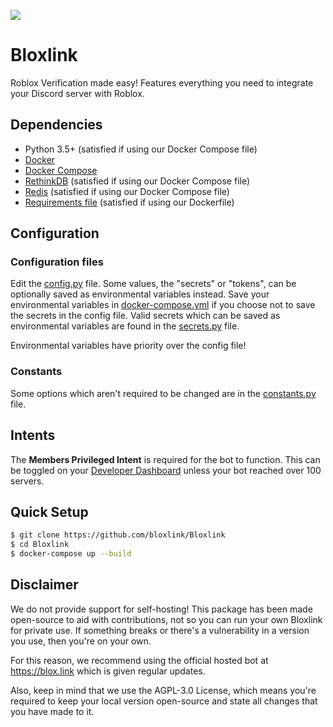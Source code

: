 ![](https://doy2mn9upadnk.cloudfront.net/uploads/default/original/4X/c/c/4/cc4cee99ac8c293cad375f3b0471479ce0cc679c.png)

# Bloxlink
Roblox Verification made easy! Features everything you need to integrate your Discord server with Roblox.

## Dependencies
  - Python 3.5+ (satisfied if using our Docker Compose file)
  - [Docker](https://www.docker.com/)
  - [Docker Compose](https://docs.docker.com/compose/)
  - [RethinkDB](https://rethinkdb.com/docs/security/) (satisfied if using our Docker Compose file)
  - [Redis](https://redis.io) (satisfied if using our Docker Compose file)
  - [Requirements file](https://github.com/bloxlink/Bloxlink/blob/master/requirements.txt) (satisfied if using our Dockerfile)

## Configuration
  ### Configuration files
  Edit the [config.py](https://github.com/bloxlink/Bloxlink/blob/master/src/config.py) file. Some values, the "secrets" or "tokens", can be optionally saved as environmental variables instead.
  Save your environmental variables in [docker-compose.yml](https://github.com/bloxlink/Bloxlink/blob/master/docker-compose.yml) if you choose not to save the secrets in the config file.
  Valid secrets which can be saved as environmental variables are found in the [secrets.py](https://github.com/bloxlink/Bloxlink/blob/master/src/resources/secrets.py) file.

  Environmental variables have priority over the config file!

  ### Constants
  Some options which aren't required to be changed are in the [constants.py](https://github.com/bloxlink/Bloxlink/blob/master/src/resources/constants.py) file.

## Intents
The **Members Privileged Intent** is required for the bot to function. This can be toggled on your [Developer Dashboard](https://discord.com/developers/applications) unless your bot reached over 100 servers.

## Quick Setup
```sh
$ git clone https://github.com/bloxlink/Bloxlink
$ cd Bloxlink
$ docker-compose up --build
```

## Disclaimer
We do not provide support for self-hosting! This package has been made open-source to aid with contributions, not so you can run your own Bloxlink for private use. If something breaks or there's a vulnerability in a version you use, then you're on your own.

For this reason, we recommend using the official hosted bot at https://blox.link which is given regular updates.

Also, keep in mind that we use the AGPL-3.0 License, which means you're required to keep your local version open-source and state all changes that you have made to it.
